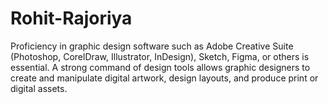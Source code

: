 # Rohit-Rajoriya
Proficiency in graphic design software such as Adobe Creative Suite (Photoshop, CorelDraw, Illustrator, InDesign), Sketch, Figma, or others is essential. A strong command of design tools allows graphic designers to create and manipulate digital artwork, design layouts, and produce print or digital assets.
